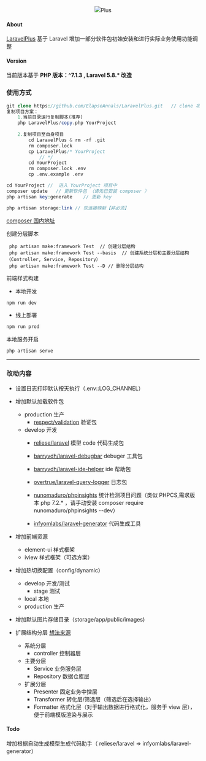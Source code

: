 <p align="center"><img src="https://laravel.com/assets/img/components/logo-laravel.svg"><span align="center">Plus</span> </p>

#### About
[LaravelPlus](https://github.com/ElapseAnnals/LaravelPlus) 基于 Laravel 增加一部分软件包初始安装和进行实际业务使用功能调整

#### Version
当前版本基于 
<b>PHP 版本：^7.1.3 ,
Laravel 5.8.* 改造
</b>

### 使用方式

```php
git clone https://github.com/ElapseAnnals/LaravelPlus.git   // clone 项目
复制项目方案：
    1.当前目录运行复制脚本(推荐)
    php LaravelPlus/copy.php YourProject
    
    2.复制项目至自身项目
        cd LaravelPlus & rm -rf .git
        rm composer.lock
        cp LaravelPlus/* YourProject 
            // */
        cd YourProject
        rm composer.lock .env
        cp .env.example .env   

cd YourProject //  进入 YourProject 项目中
composer update   // 更新软件包 （请先已安装 composer ）
php artisan key:generate    // 更新 key

php artisan storage:link // 软连接映射【非必须】
```
[composer 国内地址](https://www.phpcomposer.com/)

创建分层脚本
```
 php artisan make:framework Test  // 创建分层结构
 php artisan make:framework Test --basis  // 创建系统分层和主要分层结构（Controller, Service, Repository）
 php artisan make:framework Test --D // 删除分层结构 
```

前端样式构建

 - 本地开发
 ```php
npm run dev
```
 - 线上部署
 ```php
npm run prod
```

本地服务开启
```php
php artisan serve
```

<hr />

### 改动内容
- 设置日志打印默认按天执行（.env::LOG_CHANNEL）
- 增加默认加载软件包
    - production  生产
        - [respect/validation](https://github.com/Respect/Validation) 验证包
    - develop     开发
      - [reliese/laravel](https://github.com/reliese/laravel)         模型 code 代码生成包
      - [barryvdh/laravel-debugbar](https://github.com/barryvdh/laravel-debugbar)   debuger 工具包
      - [barryvdh/laravel-ide-helper](https://github.com/barryvdh/laravel-ide-helper)   ide 帮助包    
      - [overtrue/laravel-query-logger](https://github.com/overtrue/laravel-query-logger)       日志包
      - [nunomaduro/phpinsights](https://github.com/nunomaduro/phpinsights)          统计检测项目问题（类似 PHPCS,需求版本 php 7.2.* ，请手动安装 composer require nunomaduro/phpinsights --dev）
      
      - [infyomlabs/laravel-generator](https://github.com/InfyOmLabs/laravel-generator)     代码生成工具 
  
-  增加前端资源
    - element-ui 样式框架
    - iview 样式框架（可选方案）
  
 - 增加热切换配置（config/dynamic）
 
   -  develop 开发/测试
        - stage 测试 
   -  local 本地
   -  production 生产
   
 - 增加默认图片存储目录（storage/app/public/images)
 - 扩展结构分层 [想法来源](https://learnku.com/articles/19452?order_by=created_at&)
    - 系统分层
        - controller 控制器层
    - 主要分层
        - Service 业务服务层
        - Repository 数据仓库层
    - 扩展分层
        - Presenter 固定业务中控层
        - Transformer 转化层/筛选层（筛选后在选择输出）
        - Formatter 格式化层（对于输出数据进行格式化，服务于 view 层），便于前端模版渲染与展示


#### Todo
 增加根据自动生成模型生成代码助手（    reliese/laravel => infyomlabs/laravel-generator）
        
        
